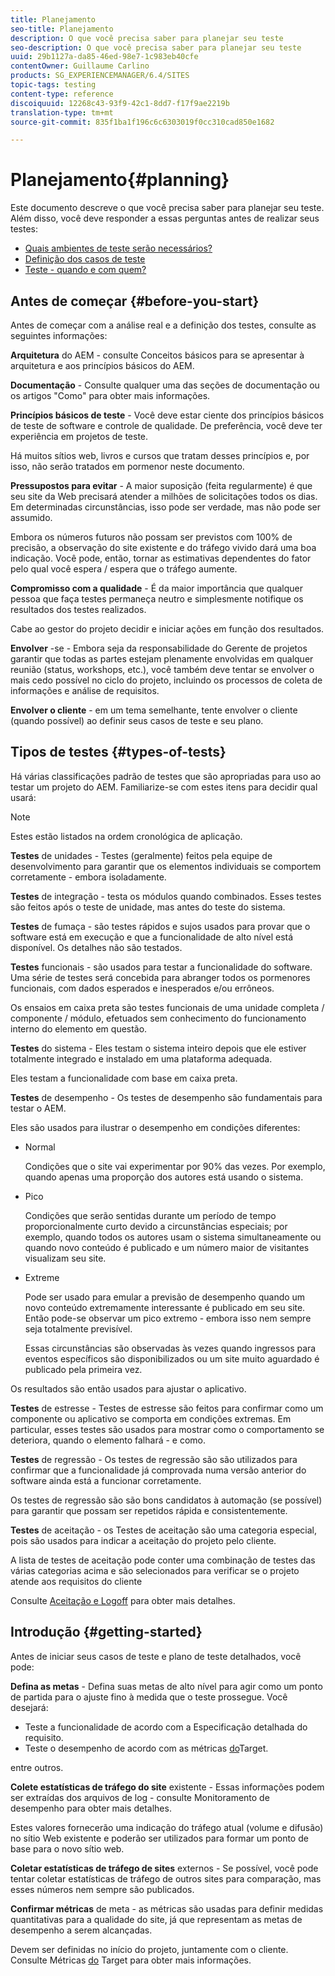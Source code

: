 ```yaml
---
title: Planejamento
seo-title: Planejamento
description: O que você precisa saber para planejar seu teste
seo-description: O que você precisa saber para planejar seu teste
uuid: 29b1127a-da85-46ed-98e7-1c983eb40cfe
contentOwner: Guillaume Carlino
products: SG_EXPERIENCEMANAGER/6.4/SITES
topic-tags: testing
content-type: reference
discoiquuid: 12268c43-93f9-42c1-8dd7-f17f9ae2219b
translation-type: tm+mt
source-git-commit: 835f1ba1f196c6c6303019f0cc310cad850e1682

---
```



# Planejamento{#planning}

Este documento descreve o que você precisa saber para planejar seu teste. Além disso, você deve responder a essas perguntas antes de realizar seus testes:

* [Quais ambientes de teste serão necessários?](/help/sites-developing/test-environments.md)
* [Definição dos casos de teste](/help/sites-developing/test-cases.md)
* [Teste - quando e com quem?](/help/sites-developing/when-who.md)

## Antes de começar {#before-you-start}

Antes de começar com a análise real e a definição dos testes, consulte as seguintes informações:

**Arquitetura** do AEM - consulte Conceitos básicos para se apresentar à arquitetura e aos princípios básicos do AEM.

**Documentação** - Consulte qualquer uma das seções de documentação ou os artigos &quot;Como&quot; para obter mais informações.

**Princípios básicos de teste** - Você deve estar ciente dos princípios básicos de teste de software e controle de qualidade. De preferência, você deve ter experiência em projetos de teste.

Há muitos sítios web, livros e cursos que tratam desses princípios e, por isso, não serão tratados em pormenor neste documento.

**Pressupostos para evitar** - A maior suposição (feita regularmente) é que seu site da Web precisará atender a milhões de solicitações todos os dias. Em determinadas circunstâncias, isso pode ser verdade, mas não pode ser assumido.

Embora os números futuros não possam ser previstos com 100% de precisão, a observação do site existente e do tráfego vivido dará uma boa indicação. Você pode, então, tornar as estimativas dependentes do fator pelo qual você espera / espera que o tráfego aumente.

**Compromisso com a qualidade** - É da maior importância que qualquer pessoa que faça testes permaneça neutro e simplesmente notifique os resultados dos testes realizados.

Cabe ao gestor do projeto decidir e iniciar ações em função dos resultados.

**Envolver** -se - Embora seja da responsabilidade do Gerente de projetos garantir que todas as partes estejam plenamente envolvidas em qualquer reunião (status, workshops, etc.), você também deve tentar se envolver o mais cedo possível no ciclo do projeto, incluindo os processos de coleta de informações e análise de requisitos.

**Envolver o cliente** - em um tema semelhante, tente envolver o cliente (quando possível) ao definir seus casos de teste e seu plano.

## Tipos de testes {#types-of-tests}

Há várias classificações padrão de testes que são apropriadas para uso ao testar um projeto do AEM. Familiarize-se com estes itens para decidir qual usará:

>[!NOTE]
>
>Estes estão listados na ordem cronológica de aplicação.

**Testes** de unidades - Testes (geralmente) feitos pela equipe de desenvolvimento para garantir que os elementos individuais se comportem corretamente - embora isoladamente.

**Testes** de integração - testa os módulos quando combinados. Esses testes são feitos após o teste de unidade, mas antes do teste do sistema.

**Testes** de fumaça - são testes rápidos e sujos usados para provar que o software está em execução e que a funcionalidade de alto nível está disponível. Os detalhes não são testados.

**Testes** funcionais - são usados para testar a funcionalidade do software. Uma série de testes será concebida para abranger todos os pormenores funcionais, com dados esperados e inesperados e/ou errôneos.

Os ensaios em caixa preta são testes funcionais de uma unidade completa / componente / módulo, efetuados sem conhecimento do funcionamento interno do elemento em questão.

**Testes** do sistema - Eles testam o sistema inteiro depois que ele estiver totalmente integrado e instalado em uma plataforma adequada.

Eles testam a funcionalidade com base em caixa preta.

**Testes** de desempenho - Os testes de desempenho são fundamentais para testar o AEM.

Eles são usados para ilustrar o desempenho em condições diferentes:

* Normal

   Condições que o site vai experimentar por 90% das vezes. Por exemplo, quando apenas uma proporção dos autores está usando o sistema.

* Pico

   Condições que serão sentidas durante um período de tempo proporcionalmente curto devido a circunstâncias especiais; por exemplo, quando todos os autores usam o sistema simultaneamente ou quando novo conteúdo é publicado e um número maior de visitantes visualizam seu site.

* Extreme

   Pode ser usado para emular a previsão de desempenho quando um novo conteúdo extremamente interessante é publicado em seu site. Então pode-se observar um pico extremo - embora isso nem sempre seja totalmente previsível.

   Essas circunstâncias são observadas às vezes quando ingressos para eventos específicos são disponibilizados ou um site muito aguardado é publicado pela primeira vez.

Os resultados são então usados para ajustar o aplicativo.

**Testes** de estresse - Testes de estresse são feitos para confirmar como um componente ou aplicativo se comporta em condições extremas. Em particular, esses testes são usados para mostrar como o comportamento se deteriora, quando o elemento falhará - e como.

**Testes** de regressão - Os testes de regressão são são utilizados para confirmar que a funcionalidade já comprovada numa versão anterior do software ainda está a funcionar corretamente.

Os testes de regressão são são bons candidatos à automação (se possível) para garantir que possam ser repetidos rápida e consistentemente.

**Testes** de aceitação - os Testes de aceitação são uma categoria especial, pois são usados para indicar a aceitação do projeto pelo cliente.

A lista de testes de aceitação pode conter uma combinação de testes das várias categorias acima e são selecionados para verificar se o projeto atende aos requisitos do cliente

Consulte [Aceitação e Logoff](/help/sites-developing/acceptance-signoff.md) para obter mais detalhes.

## Introdução {#getting-started}

Antes de iniciar seus casos de teste e plano de teste detalhados, você pode:

**Defina as metas** - Defina suas metas de alto nível para agir como um ponto de partida para o ajuste fino à medida que o teste prossegue. Você desejará:

* Teste a funcionalidade de acordo com a Especificação detalhada do requisito.
* Teste o desempenho de acordo com as métricas [do](/help/managing/best-practices-further-reference.md#key-performance-indicators-and-target-metrics)Target.

entre outros.

**Colete estatísticas de tráfego do site** existente - Essas informações podem ser extraídas dos arquivos de log - consulte Monitoramento de desempenho para obter mais detalhes.

Estes valores fornecerão uma indicação do tráfego atual (volume e difusão) no sítio Web existente e poderão ser utilizados para formar um ponto de base para o novo sítio web.

**Coletar estatísticas de tráfego de sites** externos - Se possível, você pode tentar coletar estatísticas de tráfego de outros sites para comparação, mas esses números nem sempre são publicados.

**Confirmar métricas** de meta - as métricas são usadas para definir medidas quantitativas para a qualidade do site, já que representam as metas de desempenho a serem alcançadas.

Devem ser definidas no início do projeto, juntamente com o cliente. Consulte Métricas [do](/help/sites-developing/planning.md) Target para obter mais informações.
